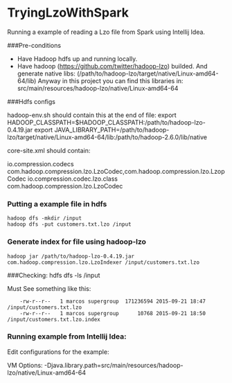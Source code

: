 TryingLzoWithSpark
==================

Running a example of reading a Lzo file from Spark using Intellij Idea. 



###Pre-conditions

- Have Hadoop hdfs up and running locally.
- Have hadoop (https://github.com/twitter/hadoop-lzo) builded. And generate native libs:
(/path/to/hadoop-lzo/target/native/Linux-amd64-64/lib)
Anyway in this project you can find this libraries in: src/main/resources/hadoop-lzo/native/Linux-amd64-64



###Hdfs configs

hadoop-env.sh should contain this at the end of file:
	export HADOOP_CLASSPATH=$HADOOP_CLASSPATH:/path/to/hadoop-lzo-0.4.19.jar
	export JAVA_LIBRARY_PATH=/path/to/hadoop-lzo/target/native/Linux-amd64-64/lib:/path/to/hadoop-2.6.0/lib/native


core-site.xml should contain:

  <property>
    <name>io.compression.codecs</name>
    <value>com.hadoop.compression.lzo.LzoCodec,com.hadoop.compression.lzo.LzopCodec</value>
  </property>
  <property>
    <name>io.compression.codec.lzo.class</name>
    <value>com.hadoop.compression.lzo.LzoCodec</value>
  </property>



### Putting a example file in hdfs
	hadoop dfs -mkdir /input
	hadoop dfs -put customers.txt.lzo /input


### Generate index for file using hadoop-lzo
	hadoop jar /path/to/hadoop-lzo-0.4.19.jar com.hadoop.compression.lzo.LzoIndexer /input/customers.txt.lzo

###Checking:
	hdfs dfs -ls /input

Must See something like this:
```
	-rw-r--r--   1 marcos supergroup  171236594 2015-09-21 18:47 /input/customers.txt.lzo
	-rw-r--r--   1 marcos supergroup      10768 2015-09-21 18:50 /input/customers.txt.lzo.index
```




### Running example from Intellij Idea:

Edit configurations for the example:

VM Options:
	-Djava.library.path=src/main/resources/hadoop-lzo/native/Linux-amd64-64



